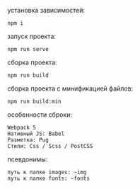 установка зависимостей:
```
npm i
```

запуск проекта:
```
npm run serve
```

сборка проекта:
```
npm run build
```

сборка проекта с минификацией файлов:
```
npm run build:min
```

особенности сброки:
```
Webpack 5
Нативный JS: Babel
Разметка: Pug
Стили: Css / Scss / PostCSS
```

псевдонимы:
```
путь к папке images: ~img
путь к папке fonts: ~fonts
```
